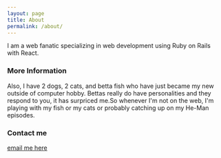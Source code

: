 ```yaml
---
layout: page
title: About
permalink: /about/
---
```


I am a web fanatic specializing in web development using Ruby on Rails with React.

### More Information

Also, I have 2 dogs, 2 cats, and betta fish who have just became my new outside of computer hobby. Bettas really do have personalities and they respond to you, it has surpriced me.So whenever I'm not on the web, I'm playing with my fish or my cats or probably catching up on my He-Man episodes.

### Contact me

[email me here](mailto:shane@shanedeavers.com)

